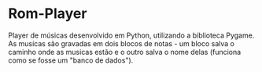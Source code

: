 # Rom-Player

Player de músicas desenvolvido em Python, utilizando a biblioteca Pygame. As musícas são gravadas em dois blocos de notas - um bloco 
salva o caminho onde as musicas estão e o outro salva o nome delas (funciona como se fosse um "banco de dados").
